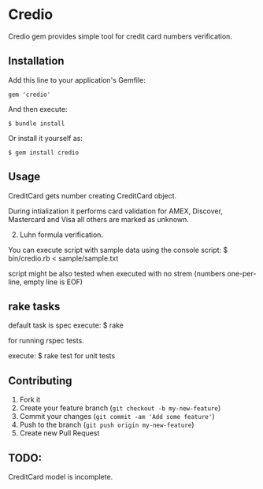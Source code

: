 # Credio

Credio gem provides simple tool for credit card numbers verification.


## Installation

Add this line to your application's Gemfile:

    gem 'credio'

And then execute:

    $ bundle install

Or install it yourself as:

    $ gem install credio

## Usage

CreditCard gets number creating CreditCard object. 

During intialization it performs card validation for AMEX, Discover, Mastercard and Visa all others are marked as unknown.

2. Luhn formula verification.


You can execute script with sample data using the console script: 
$ bin/credio.rb < sample/sample.txt

script might be also tested when executed with no strem
(numbers one-per-line, empty line is EOF)
 
## rake tasks
default task is spec
execute:
$ rake

for running rspec tests.


execute: 
$ rake test
for unit tests



## Contributing

1. Fork it
2. Create your feature branch (`git checkout -b my-new-feature`)
3. Commit your changes (`git commit -am 'Add some feature'`)
4. Push to the branch (`git push origin my-new-feature`)
5. Create new Pull Request


## TODO:
CreditCard model is incomplete.